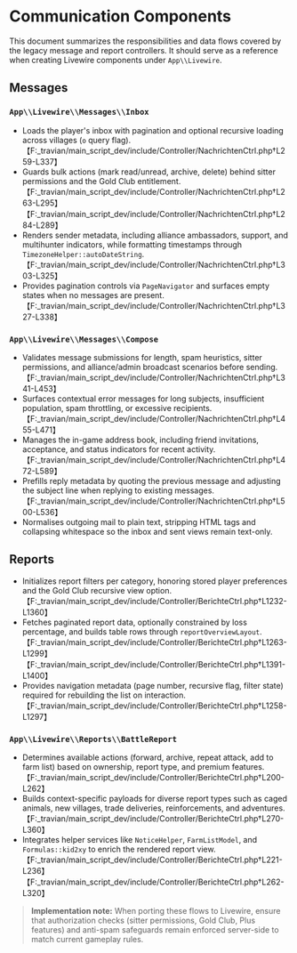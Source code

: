 # Communication Components

This document summarizes the responsibilities and data flows covered by the legacy message and report controllers. It should serve as a reference when creating Livewire components under `App\\Livewire`.

## Messages

### `App\\Livewire\\Messages\\Inbox`
- Loads the player's inbox with pagination and optional recursive loading across villages (`o` query flag).【F:_travian/main_script_dev/include/Controller/NachrichtenCtrl.php†L259-L337】
- Guards bulk actions (mark read/unread, archive, delete) behind sitter permissions and the Gold Club entitlement.【F:_travian/main_script_dev/include/Controller/NachrichtenCtrl.php†L263-L295】【F:_travian/main_script_dev/include/Controller/NachrichtenCtrl.php†L284-L289】
- Renders sender metadata, including alliance ambassadors, support, and multihunter indicators, while formatting timestamps through `TimezoneHelper::autoDateString`.【F:_travian/main_script_dev/include/Controller/NachrichtenCtrl.php†L303-L325】
- Provides pagination controls via `PageNavigator` and surfaces empty states when no messages are present.【F:_travian/main_script_dev/include/Controller/NachrichtenCtrl.php†L327-L338】

### `App\\Livewire\\Messages\\Compose`
- Validates message submissions for length, spam heuristics, sitter permissions, and alliance/admin broadcast scenarios before sending.【F:_travian/main_script_dev/include/Controller/NachrichtenCtrl.php†L341-L453】
- Surfaces contextual error messages for long subjects, insufficient population, spam throttling, or excessive recipients.【F:_travian/main_script_dev/include/Controller/NachrichtenCtrl.php†L455-L471】
- Manages the in-game address book, including friend invitations, acceptance, and status indicators for recent activity.【F:_travian/main_script_dev/include/Controller/NachrichtenCtrl.php†L472-L589】
- Prefills reply metadata by quoting the previous message and adjusting the subject line when replying to existing messages.【F:_travian/main_script_dev/include/Controller/NachrichtenCtrl.php†L500-L536】
- Normalises outgoing mail to plain text, stripping HTML tags and collapsing whitespace so the inbox and sent views remain text-only.

## Reports

- Initializes report filters per category, honoring stored player preferences and the Gold Club recursive view option.【F:_travian/main_script_dev/include/Controller/BerichteCtrl.php†L1232-L1360】
- Fetches paginated report data, optionally constrained by loss percentage, and builds table rows through `reportOverviewLayout`.【F:_travian/main_script_dev/include/Controller/BerichteCtrl.php†L1263-L1299】【F:_travian/main_script_dev/include/Controller/BerichteCtrl.php†L1391-L1400】
- Provides navigation metadata (page number, recursive flag, filter state) required for rebuilding the list on interaction.【F:_travian/main_script_dev/include/Controller/BerichteCtrl.php†L1258-L1297】

### `App\\Livewire\\Reports\\BattleReport`
- Determines available actions (forward, archive, repeat attack, add to farm list) based on ownership, report type, and premium features.【F:_travian/main_script_dev/include/Controller/BerichteCtrl.php†L200-L262】
- Builds context-specific payloads for diverse report types such as caged animals, new villages, trade deliveries, reinforcements, and adventures.【F:_travian/main_script_dev/include/Controller/BerichteCtrl.php†L270-L360】
- Integrates helper services like `NoticeHelper`, `FarmListModel`, and `Formulas::kid2xy` to enrich the rendered report view.【F:_travian/main_script_dev/include/Controller/BerichteCtrl.php†L221-L236】【F:_travian/main_script_dev/include/Controller/BerichteCtrl.php†L262-L320】

> **Implementation note:** When porting these flows to Livewire, ensure that authorization checks (sitter permissions, Gold Club, Plus features) and anti-spam safeguards remain enforced server-side to match current gameplay rules.
